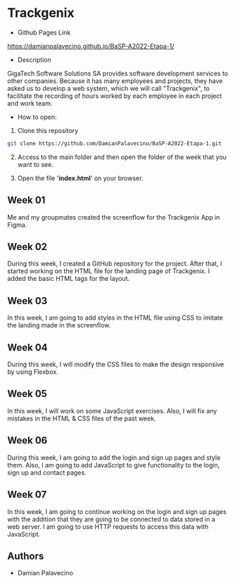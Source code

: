 # Trackgenix

- Github Pages Link

https://damianpalavecino.github.io/BaSP-A2022-Etapa-1/

- Description

GigaTech Software Solutions SA provides software development services to other companies. Because it has many employees and projects, they have asked us to develop a web system, which we will call "Trackgenix", to facilitate the recording of hours worked by each employee in each project and work team.

- How to open:

1. Clone this repository

```bash
git clone https://github.com/DamianPalavecino/BaSP-A2022-Etapa-1.git
```

2. Access to the main folder and then open the folder of the week that you want to see.

3. Open the file '**index.html**' on your browser.

## Week 01

Me and my groupmates created the screenflow for the Trackgenix App in Figma.

## Week 02

During this week, I created a GitHub repository for the project. After that, I started working on the HTML file for the landing page of Trackgenix. I added the basic HTML tags for the layout.

## Week 03

In this week, I am going to add styles in the HTML file using CSS to imitate the landing made in the screenflow.

## Week 04

During this week, I will modify the CSS files to make the design responsive by using Flexbox.

## Week 05

In this week, I will work on some JavaScript exercises. Also, I will fix any mistakes in the HTML & CSS files of the past week.

## Week 06

During this week, I am going to add the login and sign up pages and style them. Also, I am going to add JavaScript to give functionality to the login, sign up and contact pages.

## Week 07

In this week, I am going to continue working on the login and sign up pages with the addition that they are going to be
connected to data stored in a web server. I am going to use HTTP requests to access this data with JavaScript.

## Authors

- Damian Palavecino
